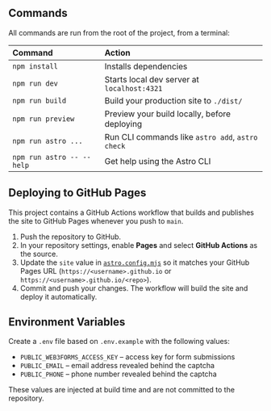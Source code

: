 ## Commands
All commands are run from the root of the project, from a terminal:

| Command                   | Action                                           |
| :------------------------ | :----------------------------------------------- |
| `npm install`             | Installs dependencies                            |
| `npm run dev`             | Starts local dev server at `localhost:4321`      |
| `npm run build`           | Build your production site to `./dist/`          |
| `npm run preview`         | Preview your build locally, before deploying     |
| `npm run astro ...`       | Run CLI commands like `astro add`, `astro check` |
| `npm run astro -- --help` | Get help using the Astro CLI                     |

## Deploying to GitHub Pages
This project contains a GitHub Actions workflow that builds and publishes the site to GitHub Pages whenever you push to `main`.

1. Push the repository to GitHub.
2. In your repository settings, enable **Pages** and select **GitHub Actions** as the source.
3. Update the `site` value in [`astro.config.mjs`](astro.config.mjs) so it matches your GitHub Pages URL (`https://<username>.github.io` or `https://<username>.github.io/<repo>`).
4. Commit and push your changes. The workflow will build the site and deploy it automatically.

## Environment Variables
Create a `.env` file based on `.env.example` with the following values:

- `PUBLIC_WEB3FORMS_ACCESS_KEY` – access key for form submissions
- `PUBLIC_EMAIL` – email address revealed behind the captcha
- `PUBLIC_PHONE` – phone number revealed behind the captcha

These values are injected at build time and are not committed to the repository.
